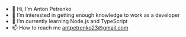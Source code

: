 - 👋 Hi, I’m Anton Petrenko
- 👀 I’m interested in getting enough knowledge to work as a developer 
- 🌱 I’m currently learning Node.js and TypeScript
- 📫 How to reach me antpetrenko23@gmail.com

<!---
mantr88/mantr88 is a ✨ special ✨ repository because its `README.md` (this file) appears on your GitHub profile.
You can click the Preview link to take a look at your changes.
--->
